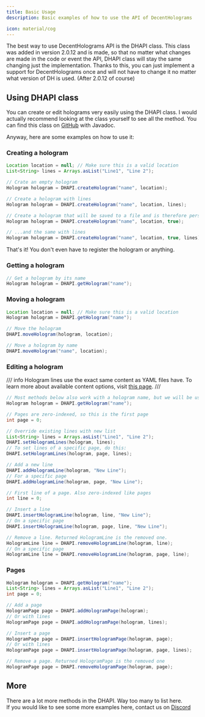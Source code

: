```yaml
---
title: Basic Usage
description: Basic examples of how to use the API of DecentHolograms

icon: material/cog
---
```


The best way to use DecentHolograms API is the DHAPI class. This class was added in version 2.0.12 and is made, so that no matter what changes are made in the code or event the API, DHAPI class will stay the same changing just the implementation. Thanks to this, you can just implement a support for DecentHolograms once and will not have to change it no matter what version of DH is used. (After 2.0.12 of course)

## Using DHAPI class

You can create or edit holograms very easily using the DHAPI class. I would actually recommend looking at the class yourself to see all the method. You can find this class on [GitHub][github] with Javadoc.

Anyway, here are some examples on how to use it:

### Creating a hologram

```java
Location location = null; // Make sure this is a valid location
List<String> lines = Arrays.asList("Line1", "Line 2");

// Crate an empty hologram
Hologram hologram = DHAPI.createHologram("name", location);

// Create a hologram with lines
Hologram hologram = DHAPI.createHologram("name", location, lines);

// Create a hologram that will be saved to a file and is therefore persistent between restarts
Hologram hologram = DHAPI.createHologram("name", location, true);

// ...and the same with lines
Hologram hologram = DHAPI.createHologram("name", location, true, lines);
```

That's it! You don't even have to register the hologram or anything.

### Getting a hologram

```java
// Get a hologram by its name
Hologram hologram = DHAPI.getHologram("name");
```

### Moving a hologram
```java
Location location = null; // Make sure this is a valid location
Hologram hologram = DHAPI.getHologram("name");

// Move the hologram
DHAPI.moveHologram(hologram, location);

// Move a hologram by name
DHAPI.moveHologram("name", location);
```

### Editing a hologram

/// info
Hologram lines use the exact same content as YAML files have. To learn more about available content options, visit [this page](../general/format-and-colors/index.md).
///

```java
// Most methods below also work with a hologram name, but we will be using this
Hologram hologram = DHAPI.getHologram("name");

// Pages are zero-indexed, so this is the first page
int page = 0;

// Override existing lines with new list
List<String> lines = Arrays.asList("Line1", "Line 2");
DHAPI.setHologramLines(hologram, lines);
// To set lines of a specific page, do this:
DHAPI.setHologramLines(hologram, page, lines);

// Add a new line
DHAPI.addHologramLine(hologram, "New Line");
// For a specific page
DHAPI.addHologramLine(hologram, page, "New Line");

// First line of a page. Also zero-indexed like pages
int line = 0;

// Insert a line
DHAPI.insertHologramLine(hologram, line, "New Line");
// On a specific page
DHAPI.insertHologramLine(hologram, page, line, "New Line");

// Remove a line. Returned HologramLine is the removed one.
HologramLine line = DHAPI.removeHologramLine(hologram, line);
// On a specific page
HologramLine line = DHAPI.removeHologramLine(hologram, page, line);
```

### Pages

```java
Hologram hologram = DHAPI.getHologram("name");
List<String> lines = Arrays.asList("Line1", "Line 2");
int page = 0;

// Add a page
HologramPage page = DHAPI.addHologramPage(hologram);
// Or with lines
HologramPage page = DHAPI.addHologramPage(hologram, lines);

// Insert a page
HologramPage page = DHAPI.insertHologramPage(hologram, page);
// Or with lines
HologramPage page = DHAPI.insertHologramPage(hologram, page, lines);

// Remove a page. Returned HologramPage is the removed one
HologramPage page = DHAPI.removeHologramPage(hologram, page);
```

## More

There are a lot more methods in the DHAPI. Way too many to list here.  
If you would like to see some more examples here, contact us on [Discord][discord]

[github]: https://github.com/DecentSoftware-eu/DecentHolograms/blob/main/src/main/java/eu/decentsoftware/holograms/api/DHAPI.java
[discord]: https://discord.decentsoftware.eu/